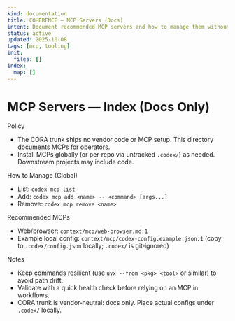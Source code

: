 ```yaml
---
kind: documentation
title: COHERENCE — MCP Servers (Docs)
intent: Document recommended MCP servers and how to manage them without vendor lock‑in
status: active
updated: 2025-10-08
tags: [mcp, tooling]
init:
  files: []
index:
  map: []
---
```


# MCP Servers — Index (Docs Only)

Policy
- The CORA trunk ships no vendor code or MCP setup. This directory documents MCPs for operators.
- Install MCPs globally (or per‑repo via untracked `.codex/`) as needed. Downstream projects may include code.

How to Manage (Global)
- List: `codex mcp list`
- Add: `codex mcp add <name> -- <command> [args...]`
- Remove: `codex mcp remove <name>`

Recommended MCPs
- Web/browser: `context/mcp/web-browser.md:1`
- Example local config: `context/mcp/codex-config.example.json:1` (copy to `.codex/config.json` locally; `.codex/` is git‑ignored)

Notes
- Keep commands resilient (use `uvx --from <pkg> <tool>` or similar) to avoid path drift.
- Validate with a quick health check before relying on an MCP in workflows.
 - CORA trunk is vendor‑neutral: docs only. Place actual configs under `.codex/` locally.
